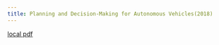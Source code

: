 ```yaml
---
title: Planning and Decision-Making for Autonomous Vehicles(2018)
---
```


[local pdf](../../../pdfs/2018-Planning%20and%20Decision-Making%20for%20Autonomous%20Vehicles.pdf)